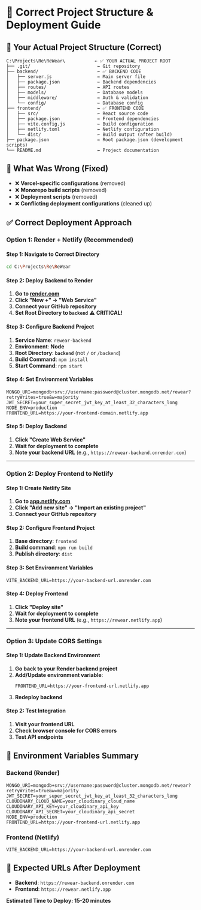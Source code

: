 # 🎯 Correct Project Structure & Deployment Guide

## 📁 **Your Actual Project Structure (Correct)**

```
C:\Projects\Re\ReWear\           ← ✅ YOUR ACTUAL PROJECT ROOT
├── .git/                         ← Git repository
├── backend/                      ← ✅ BACKEND CODE
│   ├── server.js                 ← Main server file
│   ├── package.json              ← Backend dependencies
│   ├── routes/                   ← API routes
│   ├── models/                   ← Database models
│   ├── middleware/               ← Auth & validation
│   └── config/                   ← Database config
├── frontend/                     ← ✅ FRONTEND CODE
│   ├── src/                      ← React source code
│   ├── package.json              ← Frontend dependencies
│   ├── vite.config.js            ← Build configuration
│   ├── netlify.toml              ← Netlify configuration
│   └── dist/                     ← Build output (after build)
├── package.json                  ← Root package.json (development scripts)
└── README.md                     ← Project documentation
```

## 🚨 **What Was Wrong (Fixed)**

- ❌ **Vercel-specific configurations** (removed)
- ❌ **Monorepo build scripts** (removed)
- ❌ **Deployment scripts** (removed)
- ❌ **Conflicting deployment configurations** (cleaned up)

## ✅ **Correct Deployment Approach**

### **Option 1: Render + Netlify (Recommended)**

#### **Step 1: Navigate to Correct Directory**
```bash
cd C:\Projects\Re\ReWear
```

#### **Step 2: Deploy Backend to Render**
1. **Go to [render.com](https://render.com)**
2. **Click "New +" → "Web Service"**
3. **Connect your GitHub repository**
4. **Set Root Directory to `backend`** ⚠️ **CRITICAL!**

#### **Step 3: Configure Backend Project**
1. **Service Name**: `rewear-backend`
2. **Environment**: **Node**
3. **Root Directory**: **`backend`** (not `/` or `/backend`)
4. **Build Command**: `npm install`
5. **Start Command**: `npm start`

#### **Step 4: Set Environment Variables**
```
MONGO_URI=mongodb+srv://username:password@cluster.mongodb.net/rewear?retryWrites=true&w=majority
JWT_SECRET=your_super_secret_jwt_key_at_least_32_characters_long
NODE_ENV=production
FRONTEND_URL=https://your-frontend-domain.netlify.app
```

#### **Step 5: Deploy Backend**
1. **Click "Create Web Service"**
2. **Wait for deployment to complete**
3. **Note your backend URL** (e.g., `https://rewear-backend.onrender.com`)

---

### **Option 2: Deploy Frontend to Netlify**

#### **Step 1: Create Netlify Site**
1. **Go to [app.netlify.com](https://app.netlify.com)**
2. **Click "Add new site" → "Import an existing project"**
3. **Connect your GitHub repository**

#### **Step 2: Configure Frontend Project**
1. **Base directory**: `frontend`
2. **Build command**: `npm run build`
3. **Publish directory**: `dist`

#### **Step 3: Set Environment Variables**
```
VITE_BACKEND_URL=https://your-backend-url.onrender.com
```

#### **Step 4: Deploy Frontend**
1. **Click "Deploy site"**
2. **Wait for deployment to complete**
3. **Note your frontend URL** (e.g., `https://rewear.netlify.app`)

---

### **Option 3: Update CORS Settings**

#### **Step 1: Update Backend Environment**
1. **Go back to your Render backend project**
2. **Add/Update environment variable**:
   ```
   FRONTEND_URL=https://your-frontend-url.netlify.app
   ```
3. **Redeploy backend**

#### **Step 2: Test Integration**
1. **Visit your frontend URL**
2. **Check browser console for CORS errors**
3. **Test API endpoints**

## 🔧 **Environment Variables Summary**

### **Backend (Render)**
```env
MONGO_URI=mongodb+srv://username:password@cluster.mongodb.net/rewear?retryWrites=true&w=majority
JWT_SECRET=your_super_secret_jwt_key_at_least_32_characters_long
CLOUDINARY_CLOUD_NAME=your_cloudinary_cloud_name
CLOUDINARY_API_KEY=your_cloudinary_api_key
CLOUDINARY_API_SECRET=your_cloudinary_api_secret
NODE_ENV=production
FRONTEND_URL=https://your-frontend-url.netlify.app
```

### **Frontend (Netlify)**
```env
VITE_BACKEND_URL=https://your-backend-url.onrender.com
```

## 🎯 **Expected URLs After Deployment**

- **Backend**: `https://rewear-backend.onrender.com`
- **Frontend**: `https://rewear.netlify.app`

**Estimated Time to Deploy: 15-20 minutes**
